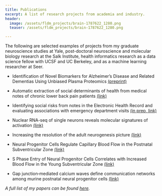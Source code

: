 ```yaml
---
title: Publications
excerpt: A list of research projects from academia and industry.
header:
  image: /assets/fldm_projects/brain-1787622_1280.png
  teaser: /assets/fldm_projects/brain-1787622_1280.png

---
```


The following are selected examples of projects from my graduate neuroscience studies at Yale, post-doctoral neuroscience and molecular biology research at the Salk Institute, health informatics research as a data science fellow with UCSF and UC Berkeley, and as a machine learning researcher at Seer.

- Identification of Novel Biomarkers for Alzheimer’s Disease and Related Dementias Using Unbiased Plasma Proteomics [(preprint)](https://www.biorxiv.org/content/10.1101/2024.01.05.574446v1)

- Automatic extraction of social determinants of health from medical notes of chronic lower back pain patients [(link)](https://academic.oup.com/jamia/article/30/8/1438/7133957)

- Identifying social risks from notes in the Electronic Health Record and evaluating associations with emergency department visits [(in prep, link)](https://github.com/benslack19/pediatric_oncology_EHR)

- Nuclear RNA-seq of single neurons reveals molecular signatures of activation [(link)](https://www.nature.com/articles/ncomms11022)

- Increasing the resolution of the adult neurogenesis picture [(link)](https://www.ncbi.nlm.nih.gov/pmc/articles/PMC3914506/)

- Neural Progenitor Cells Regulate Capillary Blood Flow in the Postnatal Subventricular Zone [(link)](https://www.jneurosci.org/content/32/46/16435.short)

- S Phase Entry of Neural Progenitor Cells Correlates with Increased Blood Flow in the Young Subventricular Zone [(link)](https://journals.plos.org/plosone/article?id=10.1371/journal.pone.0031960)

- Gap junction‐mediated calcium waves define communication networks among murine postnatal neural progenitor cells [(link)](https://onlinelibrary.wiley.com/doi/abs/10.1111/j.1460-9568.2011.07901.x)


*A full list of my papers can be found [here](https://scholar.google.com/citations?hl=en&user=wGG8V78AAAAJ&view_op=list_works).*